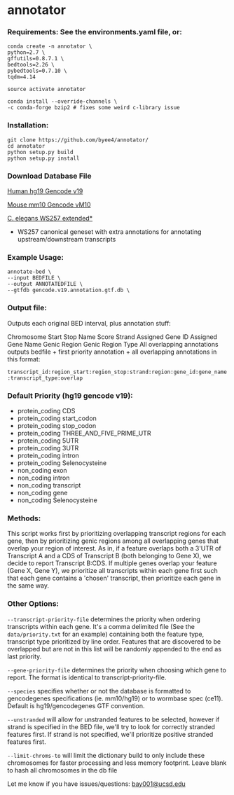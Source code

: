# annotator

### Requirements: See the environments.yaml file, or:

```
conda create -n annotator \
python=2.7 \
gffutils=0.8.7.1 \
bedtools=2.26 \
pybedtools=0.7.10 \
tqdm=4.14

source activate annotator

conda install --override-channels \
-c conda-forge bzip2 # fixes some weird c-library issue
```

### Installation:
```
git clone https://github.com/byee4/annotator/
cd annotator
python setup.py build
python setup.py install
```

### Download Database File

[Human hg19 Gencode v19](https://s3-us-west-1.amazonaws.com/genome-references/gencode.v19.annotation.gtf.db)

[Mouse mm10 Gencode vM10](https://s3-us-west-1.amazonaws.com/genome-references/gencode.vM10.annotation.db)

[C. elegans WS257 extended*](https://s3-us-west-1.amazonaws.com/genome-references/c_elegans.PRJNA13758.WS257.canonical_geneset.extend_utr.gtf.db)


* WS257 canonical geneset with extra annotations for annotating upstream/downstream transcripts

### Example Usage:

```
annotate-bed \
--input BEDFILE \
--output ANNOTATEDFILE \
--gtfdb gencode.v19.annotation.gtf.db \
```

### Output file:

Outputs each original BED interval, plus annotation stuff:

Chromosome
Start
Stop
Name
Score
Strand
Assigned Gene ID
Assigned Gene Name
Genic Region
Genic Region Type
All overlapping annotations
outputs bedfile + first priority annotation + all overlapping annotations
in this format:

```transcript_id:region_start:region_stop:strand:region:gene_id:gene_name:transcript_type:overlap```


### Default Priority (hg19 gencode v19):

- protein_coding CDS
- protein_coding start_codon
- protein_coding stop_codon
- protein_coding THREE_AND_FIVE_PRIME_UTR
- protein_coding 5UTR
- protein_coding 3UTR
- protein_coding intron
- protein_coding Selenocysteine
- non_coding exon
- non_coding intron
- non_coding transcript
- non_coding gene
- non_coding Selenocysteine

### Methods:

This script works first by prioritizing overlapping transcript regions
for each gene, then by prioritizing genic regions among all overlapping
genes that overlap your region of interest. As in, if a feature overlaps
both a 3'UTR of Transcript A and a CDS of Transcript B
(both belonging to Gene X), we decide to report Transcript B:CDS.
If multiple genes overlap your feature (Gene X, Gene Y), we prioritize all
transcripts within each gene first such that each gene contains a 'chosen'
transcript, then prioritize each gene in the same way.

### Other Options:

```--transcript-priority-file``` determines the priority when ordering
transcripts within each gene. It's a comma delimited file
(See the ```data/priority.txt``` for an example) containing both
the feature type, transcript type prioritized by line order. Features
that are discovered to be overlapped but are not in this list will be
randomly appended to the end as last priority.

```--gene-priority-file``` determines the priority when choosing which gene
to report. The format is identical to transcript-priority-file.

```--species``` specifies whether or not the database is formatted
to gencodegenes specifications (ie. mm10/hg19) or to wormbase
spec (ce11). Default is hg19/gencodegenes GTF convention.

```--unstranded``` will allow for unstranded features to be selected,
however if strand is specified in the BED file, we'll try to look for
correctly stranded features first. If strand is not specified, we'll
prioritize positive stranded features first.

```--limit-chroms-to``` will limit the dictionary build to only
include these chromosomes for faster processing and less memory
footprint. Leave blank to hash all chromosomes in the db file

Let me know if you have issues/questions: bay001@ucsd.edu
